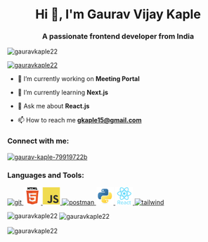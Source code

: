 <h1 align="center">Hi 👋, I'm Gaurav Vijay Kaple</h1>
<h3 align="center">A passionate frontend developer from India</h3>

<p align="left"> <img src="https://komarev.com/ghpvc/?username=gauravkaple22&label=Profile%20views&color=0e75b6&style=flat" alt="gauravkaple22" /> </p>

<p align="left"> <a href="https://github.com/ryo-ma/github-profile-trophy"><img src="https://github-profile-trophy.vercel.app/?username=gauravkaple22" alt="gauravkaple22" /></a> </p>

- 🔭 I’m currently working on **Meeting Portal**

- 🌱 I’m currently learning **Next.js**

- 💬 Ask me about **React.js**

- 📫 How to reach me **gkaple15@gmail.com**

<h3 align="left">Connect with me:</h3>
<p align="left">
<a href="https://linkedin.com/in/gaurav-kaple-79919722b" target="blank"><img align="center" src="https://raw.githubusercontent.com/rahuldkjain/github-profile-readme-generator/master/src/images/icons/Social/linked-in-alt.svg" alt="gaurav-kaple-79919722b" height="30" width="40" /></a>
</p>

<h3 align="left">Languages and Tools:</h3>
<p align="left"> <a href="https://git-scm.com/" target="_blank" rel="noreferrer"> <img src="https://www.vectorlogo.zone/logos/git-scm/git-scm-icon.svg" alt="git" width="40" height="40"/> </a> <a href="https://www.w3.org/html/" target="_blank" rel="noreferrer"> <img src="https://raw.githubusercontent.com/devicons/devicon/master/icons/html5/html5-original-wordmark.svg" alt="html5" width="40" height="40"/> </a> <a href="https://developer.mozilla.org/en-US/docs/Web/JavaScript" target="_blank" rel="noreferrer"> <img src="https://raw.githubusercontent.com/devicons/devicon/master/icons/javascript/javascript-original.svg" alt="javascript" width="40" height="40"/> </a> <a href="https://postman.com" target="_blank" rel="noreferrer"> <img src="https://www.vectorlogo.zone/logos/getpostman/getpostman-icon.svg" alt="postman" width="40" height="40"/> </a> <a href="https://www.python.org" target="_blank" rel="noreferrer"> <img src="https://raw.githubusercontent.com/devicons/devicon/master/icons/python/python-original.svg" alt="python" width="40" height="40"/> </a> <a href="https://reactjs.org/" target="_blank" rel="noreferrer"> <img src="https://raw.githubusercontent.com/devicons/devicon/master/icons/react/react-original-wordmark.svg" alt="react" width="40" height="40"/> </a> <a href="https://tailwindcss.com/" target="_blank" rel="noreferrer"> <img src="https://www.vectorlogo.zone/logos/tailwindcss/tailwindcss-icon.svg" alt="tailwind" width="40" height="40"/> </a> </p>

<p><img align="left" src="https://github-readme-stats.vercel.app/api/top-langs?username=gauravkaple22&show_icons=true&locale=en&layout=compact" alt="gauravkaple22" /></p>

<p>&nbsp;<img align="center" src="https://github-readme-stats.vercel.app/api?username=gauravkaple22&show_icons=true&locale=en" alt="gauravkaple22" /></p>

<p><img align="center" src="https://github-readme-streak-stats.herokuapp.com/?user=gauravkaple22&" alt="gauravkaple22" /></p>

